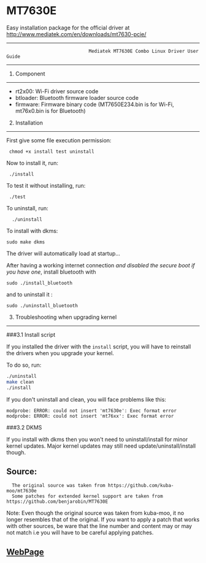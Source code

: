 MT7630E
=======
Easy installation package for the official driver at http://www.mediatek.com/en/downloads/mt7630-pcie/


***************************************************************************************************************************
                                  Mediatek MT7630E Combo Linux Driver User Guide
***************************************************************************************************************************

1. Component
------------

* rt2x00: Wi-Fi driver source code
* btloader: Bluetooth firmware loader source code
* firmware: Firmware binary code (MT7650E234.bin is for Wi-Fi, mt76x0.bin is for Bluetooth)


2. Installation
----------------

First give some file execution permission:

     chmod +x install test uninstall
     
Now to install it, run:

     ./install
     
To test it without installing, run:

     ./test
     
To uninstall, run:

      ./uninstall

To install with dkms:

    sudo make dkms
 
The driver will automatically load at startup...

After having a working internet connection *and disabled the secure boot if you have one*, install bluetooth with

    sudo ./install_bluetooth
	
and to uninstall it :

    sudo ./uninstall_bluetooth

3. Troubleshooting when upgrading kernel
----------------
###3.1 Install script

If you installed the driver with the `install` script, you will have to reinstall the drivers when you upgrade your kernel.

To do so, run: 
```sh
./uninstall
make clean
./install
```

If you don't uninstall and clean, you will face problems like this: 
```
modprobe: ERROR: could not insert 'mt7630e': Exec format error
modprobe: ERROR: could not insert 'mt76xx': Exec format error
```

###3.2 DKMS 

If you install with dkms then you won't need to uninstall/install for minor kernel updates. Major kernel updates may still need update/uninstall/install though.

Source:
-------

      The original source was taken from https://github.com/kuba-moo/mt7630e
      Some patches for extended kernel support are taken from https://github.com/benjarobin/MT7630E
      
Note: Even though the original source was taken from kuba-moo, it no longer resembles that of the original. If you want to apply a patch that works with other sources, be ware that the line number and content may or may not match i.e you will have to be careful applying patches.

<h2><a href="http://neurobin.github.io/MT7630E/">WebPage</a></h2>
